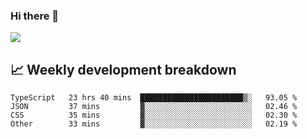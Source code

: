 ### Hi there 👋
<img align="center" src="https://github-readme-stats.vercel.app/api?username=Tumao727&show_icons=true&hide_title=true&theme=dracula" />


## 📈 Weekly development breakdown
<!--START_SECTION:waka-->

```text
TypeScript   23 hrs 40 mins  ███████████████████████▒░   93.05 %
JSON         37 mins         ▓░░░░░░░░░░░░░░░░░░░░░░░░   02.46 %
CSS          35 mins         ▓░░░░░░░░░░░░░░░░░░░░░░░░   02.30 %
Other        33 mins         ▓░░░░░░░░░░░░░░░░░░░░░░░░   02.19 %
```

<!--END_SECTION:waka-->
